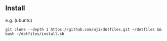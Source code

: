 ## Install

e.g. (ubuntu)

```
git clone --depth 1 https://github.com/uji/dotfiles.git ~/dotfiles && bash ~/dotfiles/install.sh
